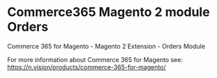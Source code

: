 # Commerce365 Magento 2 module Orders

Commerce 365 for Magento - Magento 2 Extension - Orders Module

For more information about Commerce 365 for Magento see: https://n.vision/products/commerce-365-for-magento/
